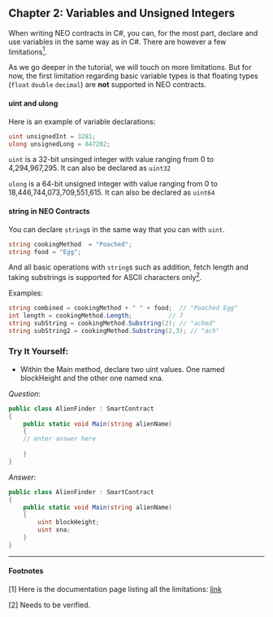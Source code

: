 ## Chapter 2: Variables and Unsigned Integers

When writing NEO contracts in C#, you can, for the most part, declare and use variables in the same way as in C#. There are however a few limitations[<sup>1</sup>](#1). 

As we go deeper in the tutorial, we will touch on more limitations. But for now, the first limitation regarding basic variable types is that floating types (`float` `double` `decimal`) are **not** supported in NEO contracts. 

#### uint and ulong

Here is an example of variable declarations: 

```c#
uint unsignedInt = 3281;
ulong unsignedLong = 847282; 
```

`uint` is a 32-bit unsinged integer with value ranging from 0 to 4,294,967,295. It can also be declared as `uint32`

`ulong` is a 64-bit unsigned integer with value ranging from 0 to 18,446,744,073,709,551,615. It can also be declared as `uint64`


#### string in NEO Contracts

You can declare `string`s in the same way that you can with `uint`. 

```c#
string cookingMethod  = "Poached"; 
string food = "Egg"; 
```

And all basic operations with `string`s such as addition, fetch length and taking substrings is supported for ASCII characters only[<sup>2</sup>](#2). 

Examples: 

```c#
string combined = cookingMethod + " " + food;  // "Poached Egg"
int length = cookingMethod.Length;          // 7
string subString = cookingMethod.Substring(2); // "ached"
string subString2 = cookingMethod.Substring(2,3); // "ach"
```

### Try It Yourself: 

- Within the Main method, declare two uint values. One named blockHeight and the other one named xna. 

*Question*:

```c#
public class AlienFinder : SmartContract
{
    public static void Main(string alienName)
    {
    // enter answer here
    
    }
}
```

*Answer:*

```c#
public class AlienFinder : SmartContract
{
    public static void Main(string alienName)
    {
        uint blockHeight;
        uint xna; 
    }
}
```



---
#### Footnotes

<a class="anchor" id="1"></a>
[1] Here is the documentation page listing all the limitations: [link](https://docs.neo.org/docs/en-us/sc/write/limitation.html)

<a class="anchor" id="2"></a> 
[2] Needs to be verified. 
